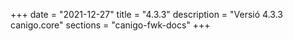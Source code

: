 +++
date        = "2021-12-27"
title       = "4.3.3"
description = "Versió 4.3.3 canigo.core"
sections    = "canigo-fwk-docs"
+++